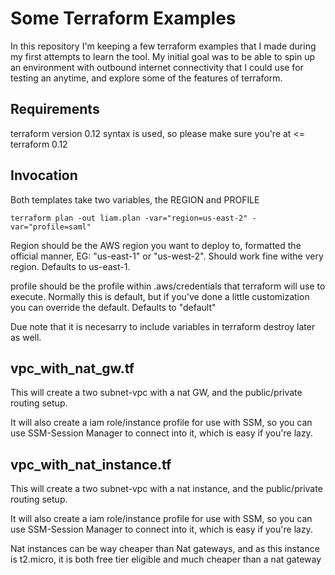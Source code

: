 # Some Terraform Examples

In this repository I'm keeping a few terraform examples that I made during my first attempts to learn the tool. My initial goal was to be able to spin up an environment with outbound internet connectivity that I could use for testing an anytime, and explore some of the features of terraform.

## Requirements

terraform version 0.12 syntax is used, so please make sure you're at <= terraform 0.12

## Invocation

Both templates take two variables, the REGION and PROFILE

```
terraform plan -out liam.plan -var="region=us-east-2" -var="profile=saml"
```

Region should be the AWS region you want to deploy to, formatted the official manner, EG: "us-east-1" or "us-west-2". Should work fine withe very region. Defaults to us-east-1.

profile should be the profile within .aws/credentials that terraform will use to execute. Normally this is default, but if you've done a little customization you can override the default. Defaults to "default"

Due note that it is necesarry to include variables in terraform destroy later as well.

## vpc_with_nat_gw.tf

This will create a two subnet-vpc with a nat GW, and the public/private routing setup.

It will also create a iam role/instance profile for use with SSM, so you can use SSM-Session Manager to connect into it, which is easy if you're lazy.

## vpc_with_nat_instance.tf

This will create a two subnet-vpc with a nat instance, and the public/private routing setup.

It will also create a iam role/instance profile for use with SSM, so you can use SSM-Session Manager to connect into it, which is easy if you're lazy.

Nat instances can be way cheaper than Nat gateways, and as this instance is t2.micro, it is both free tier eligible and much cheaper than a nat gateway
